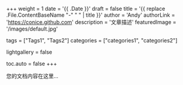+++
weight = 1
date = '{{ .Date }}'
draft = false
title = '{{ replace .File.ContentBaseName "-" " " | title }}'
author = 'Andy'
authorLink = 'https://conice.github.com'
description = '文章描述'
featuredImage = '/images/default.jpg'

tags = ["Tags1", "Tags2"]
categories = ["categories1", "categories2"]

lightgallery = false

toc.auto = false
+++

您的文档内容在这里...
